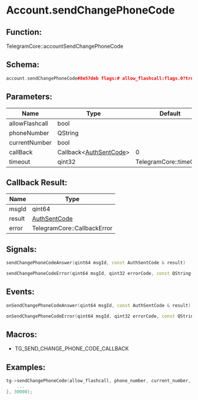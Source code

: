 # Account.sendChangePhoneCode

## Function:

TelegramCore::accountSendChangePhoneCode

## Schema:

```c++
account.sendChangePhoneCode#8e57deb flags:# allow_flashcall:flags.0?true phone_number:string current_number:flags.0?Bool = auth.SentCode;
```
## Parameters:

|Name|Type|Default|
|----|----|-------|
|allowFlashcall|bool||
|phoneNumber|QString||
|currentNumber|bool||
|callBack|Callback&lt;[AuthSentCode](../../types/authsentcode.md)&gt;|0|
|timeout|qint32|TelegramCore::timeOut()|

## Callback Result:

|Name|Type|
|----|----|
|msgId|qint64|
|result|[AuthSentCode](../../types/authsentcode.md)|
|error|TelegramCore::CallbackError|

## Signals:

```c++
sendChangePhoneCodeAnswer(qint64 msgId, const AuthSentCode & result)
```
```c++
sendChangePhoneCodeError(qint64 msgId, qint32 errorCode, const QString &errorText)
```

## Events:

```c++
onSendChangePhoneCodeAnswer(qint64 msgId, const AuthSentCode & result)
```
```c++
onSendChangePhoneCodeError(qint64 msgId, qint32 errorCode, const QString &errorText)
```

## Macros:

* TG_SEND_CHANGE_PHONE_CODE_CALLBACK

## Examples:

```c++
tg->sendChangePhoneCode(allow_flashcall, phone_number, current_number, [=](TG_SEND_CHANGE_PHONE_CODE_CALLBACK){
    ...
}, 30000);
```
